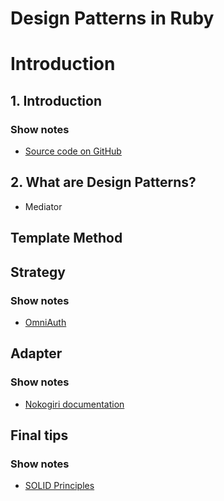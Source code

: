 # Design Patterns in Ruby

# Introduction

## 1. Introduction

### Show notes

* [Source code on GitHub](https://github.com/tuts-premium/gof-patterns-ruby)

## 2. What are Design Patterns?

* Mediator

## Template Method

## Strategy

### Show notes

* [OmniAuth](https://github.com/intridea/omniauth)

## Adapter

### Show notes

* [Nokogiri documentation](http://nokogiri.org/tutorials)

## Final tips

### Show notes

* [SOLID
  Principles](blog.rubybestpractices.com/posts/gregory/055-issue-23-solid-design.html)
